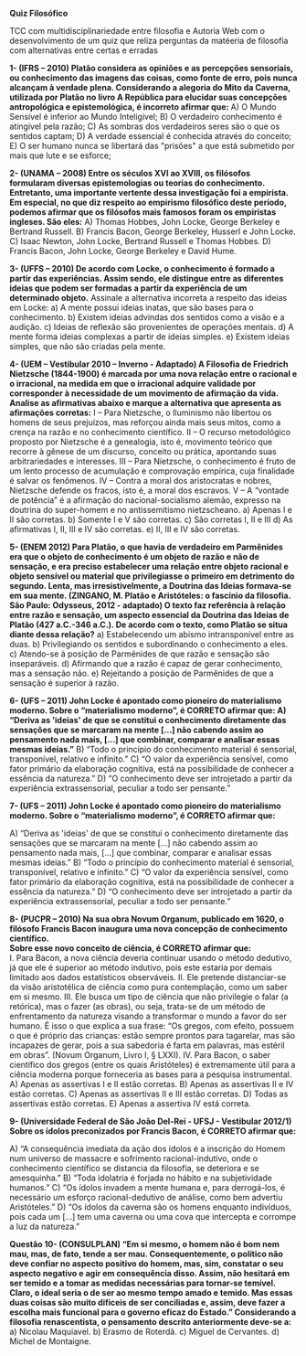 **Quiz Filosófico**

TCC com multidisciplinariedade entre filosofia e Autoria Web com o desenvolvimento de um quiz que reliza perguntas da matéeria de filosofia com alternativas entre certas e erradas

**1- (IFRS – 2010) Platão considera as opiniões e as percepções sensoriais, ou conhecimento das imagens das coisas, como fonte de erro, pois nunca alcançam à verdade plena. 
Considerando a alegoria do Mito da Caverna, utilizada por Platão no livro A República para elucidar suas concepções antropológica e epistemológica, é incorreto afirmar que:**
A) O Mundo Sensível é inferior ao Mundo Inteligível; 
B) O verdadeiro conhecimento é atingível pela razão; 
C) As sombras dos verdadeiros seres são o que os sentidos captam; 
D) A verdade essencial é conhecida através do conceito; 
E) O ser humano nunca se libertará das "prisões" a que está submetido por mais que lute e se esforce; 

**2- (UNAMA – 2008) Entre os séculos XVI ao XVIII, os filósofos formularam diversas epistemologias ou teorias do conhecimento. Entretanto, uma importante vertente dessa investigação foi a empirista. Em especial, no que diz respeito ao empirismo filosófico deste período, podemos afirmar que os filósofos mais famosos foram os empiristas ingleses. São eles:**
A) Thomas Hobbes, John Locke, George Berkeley e Bertrand Russell. 
B) Francis Bacon, George Berkeley, Husserl e John Locke. 
C) Isaac Newton, John Locke, Bertrand Russell e Thomas Hobbes. 
D) Francis Bacon, John Locke, George Berkeley e David Hume. 

**3- (UFFS – 2010) De acordo com Locke, o conhecimento é formado a partir das experiências. Assim sendo, ele distingue entre as diferentes ideias que podem ser formadas a partir da experiência de um determinado objeto.** 
Assinale a alternativa incorreta a respeito das ideias em Locke: 
a) A mente possui ideias inatas, que são bases para o conhecimento. 
b) Existem ideias advindas dos sentidos como a visão e a audição. 
c) Ideias de reflexão são provenientes de operações mentais. 
d) A mente forma ideias complexas a partir de ideias simples. 
e) Existem ideias simples, que não são criadas pela mente. 

**4- (UEM – Vestibular 2010 – Inverno - Adaptado) A Filosofia de Friedrich Nietzsche (1844-1900) é marcada por uma nova relação entre o racional e o irracional, na medida em que o irracional adquire validade por corresponder à necessidade de um movimento de afirmação da vida.
Analise as afirmativas abaixo e marque a alternativa que apresenta as afirmações corretas:**
I – Para Nietzsche, o Iluminismo não libertou os homens de seus prejuízos, mas reforçou ainda mais seus mitos, como a crença na razão e no conhecimento científico.
II – O recurso metodológico proposto por Nietzsche é a genealogia, isto é, movimento teórico que recorre à gênese de um discurso, conceito ou prática, apontando suas arbitrariedades e interesses.
III – Para Nietzsche, o conhecimento é fruto de um lento processo de acumulação e comprovação empírica, cuja finalidade é salvar os fenômenos.
IV – Contra a moral dos aristocratas e nobres, Nietzsche defende os fracos, isto é, a moral dos escravos.
V – A “vontade de potência” é a afirmação do nacional-socialismo alemão, expresso na doutrina do super-homem e no antissemitismo nietzscheano.
a) Apenas I e II são corretas.
b) Somente I e V são corretas.
c) São corretas I, II e III
d) As afirmativas I, II, III e IV são corretas.
e) II, III e IV são corretas.

**5- (ENEM 2012) Para Platão, o que havia de verdadeiro em Parmênides era que o objeto de conhecimento é um objeto de razão e não de sensação, e era preciso estabelecer uma relação entre objeto racional e objeto sensível ou material que privilegiasse o primeiro em detrimento do segundo. Lenta, mas irresistivelmente, a Doutrina das Ideias formava-se em sua mente. (ZINGANO, M. Platão e Aristóteles: o fascínio da filosofia. São Paulo: Odysseus, 2012 - adaptado)
O texto faz referência à relação entre razão e sensação, um aspecto essencial da Doutrina das Ideias de Platão (427 a.C.-346 a.C.). De acordo com o texto, como Platão se situa diante dessa relação?**
a) Estabelecendo um abismo intransponível entre as duas.
b) Privilegiando os sentidos e subordinando o conhecimento a eles.
c) Atendo-se à posição de Parmênides de que razão e sensação são inseparáveis.
d) Afirmando que a razão é capaz de gerar conhecimento, mas a sensação não.
e) Rejeitando a posição de Parmênides de que a sensação é superior à razão.

**6- (UFS – 2011) John Locke é apontado como pioneiro do materialismo moderno. Sobre o “materialismo moderno”, é CORRETO afirmar que:
A) “Deriva as 'ideias' de que se constitui o conhecimento diretamente das sensações que se marcaram na mente [...] não cabendo assim ao pensamento nada mais, [...] que combinar, comparar e analisar essas mesmas ideias.”**
B) “Todo o princípio do conhecimento material é sensorial, transponível, relativo e infinito.”
C) “O valor da experiência sensível, como fator primário da elaboração cognitiva, está na possibilidade de conhecer a essência da natureza.”
D) “O conhecimento deve ser introjetado a partir da experiência extrassensorial, peculiar a todo ser pensante.”

**7- (UFS – 2011) John Locke é apontado como pioneiro do materialismo moderno. Sobre o “materialismo moderno”, é CORRETO afirmar que:**

A) “Deriva as 'ideias' de que se constitui o conhecimento diretamente das sensações que se marcaram na mente [...] não cabendo assim ao pensamento nada mais, [...] que combinar, comparar e analisar essas mesmas ideias.”
B) “Todo o princípio do conhecimento material é sensorial, transponível, relativo e infinito.”
C) “O valor da experiência sensível, como fator primário da elaboração cognitiva, está na possibilidade de conhecer a essência da natureza.”
D) “O conhecimento deve ser introjetado a partir da experiência extrassensorial, peculiar a todo ser pensante.”

**8- (PUCPR – 2010) Na sua obra Novum Organum, publicado em 1620, o filósofo Francis Bacon inaugura uma nova concepção de conhecimento científico.  
Sobre esse novo conceito de ciência, é CORRETO afirmar que:**  
 I. Para Bacon, a nova ciência deveria continuar usando o método dedutivo, já que ele é superior ao método indutivo, pois este estaria por demais limitado aos dados estatísticos observáveis. 
II. Ele pretende distanciar-se da visão aristotélica de ciência como pura contemplação, como um saber em si mesmo. 
III. Ele busca um tipo de ciência que não privilegie o falar (a retórica), mas o fazer (as obras), ou seja, trata-se de um método de enfrentamento da natureza visando a transformar o mundo a favor do ser humano. É isso o que explica a sua frase: “Os gregos, com efeito, possuem o que é próprio das crianças: estão sempre prontos para tagarelar, mas são incapazes de gerar, pois a sua sabedoria é farta em palavras, mas estéril em obras”. (Novum Organum, Livro I, § LXXI). 
IV. Para Bacon, o saber científico dos gregos (entre os quais Aristóteles) é extremamente útil para a ciência moderna porque forneceria as bases para a pesquisa instrumental.
A) Apenas as assertivas I e II estão corretas. 
B) Apenas as assertivas II e IV estão corretas. 
C) Apenas as assertivas II e III estão corretas. 
D) Todas as assertivas estão corretas. 
E) Apenas a assertiva IV está correta. 

**9- (Universidade Federal de São João Del-Rei - UFSJ - Vestibular 2012/1) Sobre os ídolos preconizados por Francis Bacon, é CORRETO afirmar que:**

A) “A consequência imediata da ação dos ídolos é a inscrição do Homem num universo de massacre e sofrimento racional-indutivo, onde o conhecimento científico se distancia da filosofia, se deteriora e se amesquinha.”
B) “Toda idolatria é forjada no hábito e na subjetividade humanos.”
C) “Os ídolos invadem a mente humana e, para derrogá-los, é necessário um esforço racional-dedutivo de análise, como bem advertiu Aristóteles.”
D) “Os ídolos da caverna são os homens enquanto indivíduos, pois cada um [...] tem uma caverna ou uma cova que intercepta e corrompe a luz da natureza.” 

**Questão 10- (CONSULPLAN) “Em si mesmo, o homem não é bom nem mau, mas, de fato, tende a ser mau. Consequentemente, o político não deve confiar no aspecto positivo do homem, mas, sim, constatar o seu aspecto negativo e agir em consequência disso. Assim, não hesitará em ser temido e a tomar as medidas necessárias para tornar-se temível. Claro, o ideal seria o de ser ao mesmo tempo amado e temido. Mas essas duas coisas são muito difíceis de ser conciliadas e, assim, deve fazer a escolha mais funcional para o governo eficaz do Estado.” Considerando a filosofia renascentista, o pensamento descrito anteriormente deve-se a:**
a) Nicolau Maquiavel.
b) Erasmo de Roterdã.
c) Miguel de Cervantes.
d) Michel de Montaigne.
